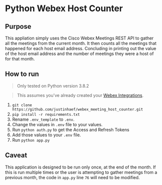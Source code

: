 # Python Webex Host Counter

## Purpose

This appliation simply uses the Cisco Webex Meetings REST API to gather all the meetings from the current month.  It then counts all the meetings that happened for each host email address.  Concluding in printing out the value of the host email address and the number of meetings they were a host of for that month. 

## How to run

>Only tested on Python version 3.8.2

>This assumes you've already created your [Webex Integrations](https://developer.webex.com/docs/integrations). 
1. `git clone https://github.com/justinhaef/webex_meeting_host_counter.git`
1. `pip install -r requirements.txt`
1. Rename `.env_template` to `.env`.
1. Change the values in `.env` file to your values. 
1. Run `python auth.py` to get the Access and Refresh Tokens
1. Add those values to your `.env` file.
1. Run `python app.py`

## Caveat

This application is designed to be run only once, at the end of the month.  If this is run multiple times or the user is attempting to gather meetings from a previous month, the code in `app.py` line `76` will need to be modified. 